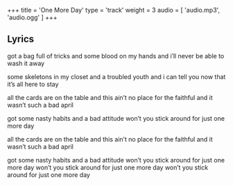+++
title = 'One More Day'
type = 'track'
weight = 3
audio = [
    'audio.mp3',
    'audio.ogg'
]
+++

## Lyrics

got a bag full of tricks
and some blood on my hands
and i’ll never be able to wash it away

some skeletons in my closet
and a troubled youth
and i can tell you now that it’s all here to stay

all the cards are on the table
and this ain’t no place for the faithful
and it wasn’t such a bad april

got some nasty habits
and a bad attitude
won’t you stick around for just one more day

all the cards are on the table
and this ain’t no place for the faithful
and it wasn’t such a bad april

got some nasty habits
and a bad attitude
won’t you stick around for just one more day
won’t you stick around for just one more day
won’t you stick around for just one more day
